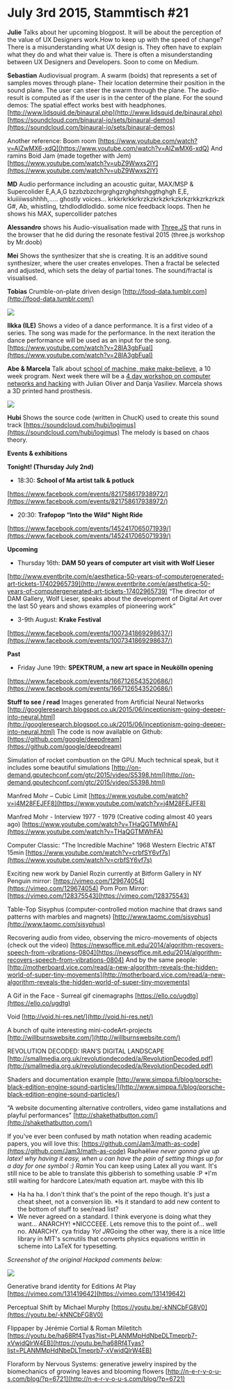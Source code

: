 # **July 3rd 2015, Stammtisch #21**

**Julie**
Talks about her upcoming blogpost. It will be about the perception of the value of UX Designers work.How to keep up with the speed of change? There is a misunderstanding what UX design is. They often have to explain what they do and what their value is. There is often a misunderstanding between UX Designers and Developers. Soon to come on Medium. <PUT LINK HERE>

**Sebastian**
Audiovisual program. A swarm (boids) that represents a set of samples moves through plane- Their location determine their position in the sound plane.  The user can steer the swarm through the plane.  The audio-result is computed as if the user is  in the center of the plane.
For the sound demos: The spatial effect works best with headphones.
[http://www.lidsquid.de/binaural.php](http://www.lidsquid.de/binaural.php)
[https://soundcloud.com/binaural-io/sets/binaural-demos](https://soundcloud.com/binaural-io/sets/binaural-demos)

Another reference: Boom room
[https://www.youtube.com/watch?v=AIZwMX6-xdQ](https://www.youtube.com/watch?v=AIZwMX6-xdQ)
And ramins Boid Jam (made together with Jem)
[https://www.youtube.com/watch?v=ubZ9Wwxs2IY](https://www.youtube.com/watch?v=ubZ9Wwxs2IY)

**MD**
Audio performance including an acoustic guitar, MAX/MSP & Supercolider
E,A,A,G bzzbzbzchrgrghgzrghghtshggthghgh E,E, kluiiiiwsshhhh,..... ghostly voices... krkkrkrkkrkrzkzkrkzkrkzkrkzrkkzrkzrkzk G#, Ab, whistling, tzhdlodldlodldo. some nice feedback loops. 
Then he shows his MAX, supercollider patches

**Alessandro**
shows his Audio-visualisation made with [Three.JS](http://threejs.org/)  that runs in the browser that he did during the resonate festival 2015 (three.js workshop by Mr.doob) 

**Mei**
Shows the synthesizer that she is creating. It is an additive sound synthesizer, where the user creates envelopes. Then a fractal be selected and adjusted, which sets the delay of partial tones. The sound/fractal is visualised.

**Tobias**
Crumble-on-plate driven design
[http://food-data.tumblr.com](http://food-data.tumblr.com/)

![](https://hackpad-attachments.imgix.net/hackpad.com_p1csc13bizf_p.113001_1436033052709_undefined?fit=max&w=882)


**Ilkka (ILE)**
Shows a video of a dance performance. It is a first video of a series. The song was made for the performance. In the next iteration the dance performance will be used as an input for the song.
[https://www.youtube.com/watch?v=28IA3gbFuaI](https://www.youtube.com/watch?v=28IA3gbFuaI)


**Abe & Marcela**
Talk about [school of machine, make make-believe](http://schoolofma.org/), a 10 week program. Next week there will be a [4 day workshop on computer networks and hacking](https://www.eventbrite.com/e/networkshop-lightning-in-the-age-of-cloud-computing-wjulian-oliver-danja-vasiliev-tickets-17528140139) with Julian Oliver and Danja Vasiliev. Marcela shows a 3D printed hand prosthesis. 

![](https://hackpad-attachments.imgix.net/hackpad.com_p1csc13bizf_p.113001_1435957502750_undefined?fit=max&w=882)


 
**Hubi**
Shows the source code (written in ChucK) used to create this sound track [https://soundcloud.com/hubi/logimus](https://soundcloud.com/hubi/logimus)
The melody is based on chaos theory.

**Events & exhibitions**

**Tonight! (Thursday July 2nd)**

- 18:30: **School of Ma artist talk & potluck**

[https://www.facebook.com/events/821758617938972/](https://www.facebook.com/events/821758617938972/)

- 20:30: **Trafopop “Into the Wild" Night Ride**

[https://www.facebook.com/events/1452417065071939/](https://www.facebook.com/events/1452417065071939/)

**Upcoming**

- Thursday 16th: **DAM 50 years of computer art visit with Wolf Lieser**

[http://www.eventbrite.com/e/aesthetica-50-years-of-computergenerated-art-tickets-17402965739](http://www.eventbrite.com/e/aesthetica-50-years-of-computergenerated-art-tickets-17402965739)
“The director of DAM Gallery, Wolf Lieser, speaks about the development of Digital Art over the last 50 years and shows examples of pioneering work”

- 3-9th August: **Krake Festival**

[https://www.facebook.com/events/1007341869298637/](https://www.facebook.com/events/1007341869298637/)

**Past**

- Friday June 19th: **SPEKTRUM, a new art space in Neukölln opening**

[https://www.facebook.com/events/1667126543520686/](https://www.facebook.com/events/1667126543520686/)


**Stuff to see / read**
Images generated from Artificial Neural Networks
[http://googleresearch.blogspot.co.uk/2015/06/inceptionism-going-deeper-into-neural.html](http://googleresearch.blogspot.co.uk/2015/06/inceptionism-going-deeper-into-neural.html)
The code is now available on Github: [https://github.com/google/deepdream](https://github.com/google/deepdream)

Simulation of rocket combustion on the GPU. Much technical speak, but it includes some beautiful simulations
[http://on-demand.gputechconf.com/gtc/2015/video/S5398.html](http://on-demand.gputechconf.com/gtc/2015/video/S5398.html)

Manfred Mohr – Cubic Limit
[https://www.youtube.com/watch?v=j4M28FEJFF8](https://www.youtube.com/watch?v=j4M28FEJFF8)

Manfred Mohr - Interview 1977 - 1979 (Creative coding almost 40 years ago)
[https://www.youtube.com/watch?v=THaQGTMWhFA](https://www.youtube.com/watch?v=THaQGTMWhFA)

Computer Classic: "The Incredible Machine" 1968 Western Electric AT&T 15min
[https://www.youtube.com/watch?v=crbfSY6vf7s](https://www.youtube.com/watch?v=crbfSY6vf7s)

Exciting new work by Daniel Rozin currently at Bitform Gallery in NY
Penguin mirror: [https://vimeo.com/129674054](https://vimeo.com/129674054)
Pom Pom Mirror: [https://vimeo.com/128375543](https://vimeo.com/128375543)

Table-Top Sisyphus (computer-controlled motion machine that draws sand patterns with marbles and magnets)
[http://www.taomc.com/sisyphus](http://www.taomc.com/sisyphus)

Recovering audio from video, observing the micro-movements of objects (check out the video)
[https://newsoffice.mit.edu/2014/algorithm-recovers-speech-from-vibrations-0804](https://newsoffice.mit.edu/2014/algorithm-recovers-speech-from-vibrations-0804)
And by the same people:
[http://motherboard.vice.com/read/a-new-algorithm-reveals-the-hidden-world-of-super-tiny-movements](http://motherboard.vice.com/read/a-new-algorithm-reveals-the-hidden-world-of-super-tiny-movements)

A Gif in the Face - Surreal gif cinemagraphs
[https://ello.co/ugdtg](https://ello.co/ugdtg)

Void
[http://void.hi-res.net/](http://void.hi-res.net/)

A bunch of quite interesting mini-codeArt-projects
[http://willburnswebsite.com/](http://willburnswebsite.com/)

REVOLUTION DECODED: IRAN’S DIGITAL LANDSCAPE
[http://smallmedia.org.uk/revolutiondecoded/a/RevolutionDecoded.pdf](http://smallmedia.org.uk/revolutiondecoded/a/RevolutionDecoded.pdf)

Shaders and documentation example
[http://www.simppa.fi/blog/porsche-black-edition-engine-sound-particles/](http://www.simppa.fi/blog/porsche-black-edition-engine-sound-particles/)

“A website documenting alternative controllers, video game installations and playful performances”
[http://shakethatbutton.com/](http://shakethatbutton.com/)

If you've ever been confused by math notation when reading academic papers, you will love this:
[https://github.com/Jam3/math-as-code](https://github.com/Jam3/math-as-code)
Raphaël*we never gonna give up latex! why having it easy, when u can have the pain of setting things up for a day for one symbol :)
Ramin* You can keep using Latex all you want. It's still nice to be able to translate this gibberish to something usable :P
*I'm still waiting for hardcore Latex/math equation art. maybe with this lib
* Ha ha ha. I don't think that's the point of the repo though. It's just a cheat sheet, not a conversion lib.
*Is it standard to add new content to the bottom of  stuff to see/read list? 
* We never agreed on a standard. I think everyone is doing what they want... ANARCHY!
*NICCCEEE. Lets remove this to the point of... well no. ANARCHY. cya friday
*Yo!
JR*Going the other way, there is a nice little library in MIT's scmutils that converts physics equations writtin in scheme into LaTeX for typesetting.

*Screenshot of the original Hackpad comments below:*

![](https://d2mxuefqeaa7sj.cloudfront.net/s_039437B60E1187F9C871082963DC205ABD2D9B9CE487F1D586F6E4ACCB9A0F32_1463826267029_Capture+decran+2016-05-21+a+12.23.49.jpg)



Generative brand identity for Editions At Play
[https://vimeo.com/131419642](https://vimeo.com/131419642)

Perceptual Shift by Michael Murphy
[https://youtu.be/-kNNCbFG8V0](https://youtu.be/-kNNCbFG8V0)

Flippaper by Jérémie Cortial & Roman Miletitch 
[https://youtu.be/ha68Rf4Tyas?list=PLANMMpHdNbeDLTmeprb7-xVwidQlrW4EB](https://youtu.be/ha68Rf4Tyas?list=PLANMMpHdNbeDLTmeprb7-xVwidQlrW4EB)

Floraform by Nervous Systems: generative jewelry inspired by the biomechanics of growing leaves and blooming flowers
[http://n-e-r-v-o-u-s.com/blog/?p=6721](http://n-e-r-v-o-u-s.com/blog/?p=6721)


